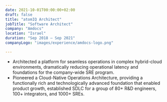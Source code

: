 ```yaml
---
date: 2021-10-01T00:00:00+02:00
draft: false
title: "atomIQ Architect"
jobTitle: "Software Architect"
company: "Amdocs"
location: "Israel"
duration: "Sep 2018 – Sep 2021"
companyLogo: "images/experience/amdocs-logo.png"

---
```


- Architected a platform for seamless operations in complex hybrid-cloud environments, dramatically reducing operational latency and foundations for the company-wide SRE program.
- Pioneered a Cloud-Native Operations Architecture, providing a functionally rich and technologically advanced foundation that enabled product growth, established SDLC for a group of 80+ R&D engineers, 100+ integrators, and 1000+ SREs.